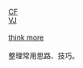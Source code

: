 [CF](http://codeforces.com/contest/450/problems)<br />
[VJ](http://vjudge.net/contest/view.action?cid=50329#rank)<br />
<br />
[think more](http://vjudge.net/contest/view.action?cid=50213#rank)<br />
<br />
整理常用思路、技巧。
